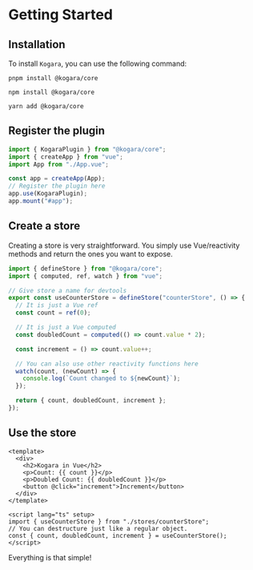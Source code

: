 # Getting Started

## Installation

To install `Kogara`, you can use the following command:

<CodeGroup>
<CodeGroupItem title="pnpm" active>

```bash:no-line-numbers
pnpm install @kogara/core
```

</CodeGroupItem>

<CodeGroupItem title="npm">

```bash:no-line-numbers
npm install @kogara/core
```

</CodeGroupItem>

<CodeGroupItem title="Yarn">

```bash:no-line-numbers
yarn add @kogara/core
```

</CodeGroupItem>

</CodeGroup>

## Register the plugin

```ts
import { KogaraPlugin } from "@kogara/core";
import { createApp } from "vue";
import App from "./App.vue";

const app = createApp(App);
// Register the plugin here
app.use(KogaraPlugin);
app.mount("#app");
```

## Create a store

Creating a store is very straightforward. You simply use Vue/reactivity methods and return the ones you want to expose.

```ts
import { defineStore } from "@kogara/core";
import { computed, ref, watch } from "vue";

// Give store a name for devtools
export const useCounterStore = defineStore("counterStore", () => {
  // It is just a Vue ref
  const count = ref(0);

  // It is just a Vue computed
  const doubledCount = computed(() => count.value * 2);

  const increment = () => count.value++;

  // You can also use other reactivity functions here
  watch(count, (newCount) => {
    console.log(`Count changed to ${newCount}`);
  });

  return { count, doubledCount, increment };
});
```

## Use the store

```vue
<template>
  <div>
    <h2>Kogara in Vue</h2>
    <p>Count: {{ count }}</p>
    <p>Doubled Count: {{ doubledCount }}</p>
    <button @click="increment">Increment</button>
  </div>
</template>

<script lang="ts" setup>
import { useCounterStore } from "./stores/counterStore";
// You can destructure just like a regular object.
const { count, doubledCount, increment } = useCounterStore();
</script>
```

Everything is that simple!
